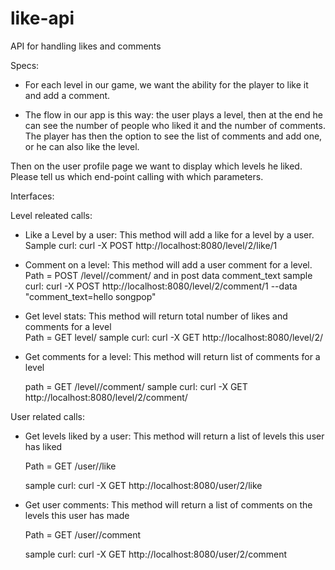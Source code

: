 like-api
========

API for handling likes and comments


Specs:
- For each level in our game, we want the ability for the player to like it and add a comment.

- The flow in our app is this way: the user plays a level, then at the end he can see the number of people who liked it and the number of comments.
The player has then the option to see the list of comments and add one, or he can also like the level.

Then on the user profile page we want to display which levels he liked.
Please tell us which end-point calling with which parameters.



Interfaces:

Level releated calls:
- Like a Level by a user:
    This method will add a like for a level by a user.</br>
    Sample curl:
        curl -X POST http://localhost:8080/level/2/like/1

- Comment on a level:
    This method will add a user comment for a level.</br>
    Path = POST /level/<level id>/comment/<user id> and in post data comment_text
    sample curl:
                curl -X POST http://localhost:8080/level/2/comment/1 --data "comment_text=hello songpop"

- Get level stats:
    This method will return total number of likes and comments for a level</br>
    Path = GET level/<level id>
    sample curl:
        curl -X GET http://localhost:8080/level/2/

- Get comments for a level:
    This method will return list of comments for a level</br>

    path = GET /level/<level id>/comment/
      sample curl:
          curl -X GET http://localhost:8080/level/2/comment/


User related calls:
- Get levels liked by a user:
    This method will return a list of levels this user has liked</br>

    Path = GET /user/<user id>/like

    sample curl:
        curl -X GET http://localhost:8080/user/2/like

- Get user comments:
    This method will return a list of comments on the levels this user has made </br>

    Path = GET /user/<user id>/comment

    sample curl:
        curl -X GET http://localhost:8080/user/2/comment